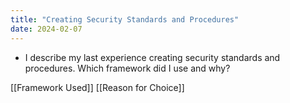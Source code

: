 ```yaml
---
title: "Creating Security Standards and Procedures"
date: 2024-02-07
---
```

- I describe my last experience creating security standards and procedures. Which framework did I use and why?


[[Framework Used]]
[[Reason for Choice]]


